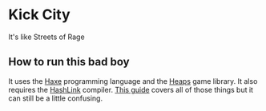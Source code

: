 # Kick City

It's like Streets of Rage

## How to run this bad boy

It uses the [Haxe](https://haxe.org/) programming language and the [Heaps](https://heaps.io/) game library.
It also requires the [HashLink](https://hashlink.haxe.org/) compiler. [This guide](https://heaps.io/documentation/installation.html) covers all of those things but it can still be a little confusing.